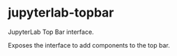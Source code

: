 # jupyterlab-topbar

JupyterLab Top Bar interface.

Exposes the interface to add components to the top bar.

